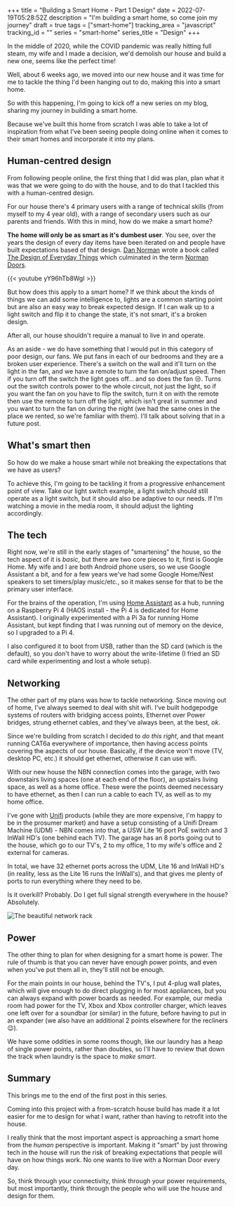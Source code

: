 +++
title = "Building a Smart Home - Part 1 Design"
date = 2022-07-19T05:28:52Z
description = "I'm building a smart home, so come join my journey"
draft = true
tags = ["smart-home"]
tracking_area = "javascript"
tracking_id = ""
series = "smart-home"
series_title = "Design"
+++

In the middle of 2020, while the COVID pandemic was really hitting full steam, my wife and I made a decision, we'd demolish our house and build a new one, seems like the perfect time!

Well, about 6 weeks ago, we moved into our new house and it was time for me to tackle the thing I'd been hanging out to do, making this into a smart home.

So with this happening, I'm going to kick off a new series on my blog, sharing my journey in building a smart home.

Because we've built this home from scratch I was able to take a lot of inspiration from what I've been seeing people doing online when it comes to their smart homes and incorporate it into my plans.

## Human-centred design

From following people online, the first thing that I did was plan, plan what it was that we were going to do with the house, and to do that I tackled this with a human-centred design.

For our house there's 4 primary users with a range of technical skills (from myself to my 4 year old), with a range of secondary users such as our parents and friends. With this in mind, how do we make a smart home?

**The home will only be as smart as it's dumbest user**. You see, over the years the design of every day items have been iterated on and people have built expectations based of that design. [Dan Norman](https://en.wikipedia.org/wiki/Don_Norman) wrote a book called [The Design of Everyday Things](https://en.wikipedia.org/wiki/The_Design_of_Everyday_Things) which culminated in the term [Norman Doors](https://99percentinvisible.org/article/norman-doors-dont-know-whether-push-pull-blame-design/).

{{< youtube yY96hTb8WgI >}}

But how does this apply to a smart home? If we think about the kinds of things we can add some intelligence to, lights are a common starting point but are also an easy way to break expected design. If I can walk up to a light switch and flip it to change the state, it's not smart, it's a broken design.

After all, our house shouldn't require a manual to live in and operate.

As an aside - we do have something that I would put in this category of poor design, our fans. We put fans in each of our bedrooms and they are a broken user experience. There's a switch on the wall and it'll turn on the light in the fan, and we have a remote to turn the fan on/adjust speed. Then if you turn off the switch the light goes off... and so does the fan 😒. Turns out the switch controls power to the whole circuit, not just the light, so if you want the fan on you have to flip the switch, turn it on with the remote then use the remote to turn off the light, which isn't great in summer and you want to turn the fan on during the night (we had the same ones in the place we rented, so we're familiar with them). I'll talk about solving that in a future post.

## What's smart then

So how do we make a house smart while not breaking the expectations that we have as users?

To achieve this, I'm going to be tackling it from a progressive enhancement point of view. Take our light switch example, a light switch should still operate as a light switch, but it should also be adaptive to our needs. If I'm watching a movie in the media room, it should adjust the lighting accordingly.

## The tech

Right now, we're still in the early stages of "smartening" the house, so the tech aspect of it is _basic_, but there are two core pieces to it, first is Google Home. My wife and I are both Android phone users, so we use Google Assistant a bit, and for a few years we've had some Google Home/Nest speakers to set timers/play music/etc., so it makes sense for that to be the primary user interface.

For the brains of the operation, I'm using [Home Assistant](https://www.home-assistant.io/) as a hub, running on a Raspberry Pi 4 (HAOS install - the Pi 4 is dedicated for Home Assistant). I originally experimented with a Pi 3a for running Home Assistant, but kept finding that I was running out of memory on the device, so I upgraded to a Pi 4.

I also configured it to boot from USB, rather than the SD card (which is the default), so you don't have to worry about the write-lifetime (I fried an SD card while experimenting and lost a whole setup).

## Networking

The other part of my plans was how to tackle networking. Since moving out of home, I've always seemed to deal with shit wifi. I've built hodgepodge systems of routers with bridging access points, Ethernet over Power bridges, strung ethernet cables, and they've always been, at the best, _ok_.

Since we're building from scratch I decided to _do this right_, and that meant running CAT6a everywhere of importance, then having access points covering the aspects of our house. Basically, if the device won't move (TV, desktop PC, etc.) it should get ethernet, otherwise it can use wifi.

With our new house the NBN connection comes into the garage, with two downstairs living spaces (one at each end of the floor), an upstairs living space, as well as a home office. These were the points deemed necessary to have ethernet, as then I can run a cable to each TV, as well as to my home office.

I've gone with [Unifi](https://www.ui.com/) products (while they are more expensive, I'm happy to be in the prosumer market) and have a setup consisting of a Unifi Dream Machine (UDM) - NBN comes into that, a USW Lite 16 port PoE switch and 3 InWall HD's (one behind each TV). The garage has an 8 ports going out to the house, which go to our TV's, 2 to my office, 1 to my wife's office and 2 external for cameras.

In total, we have 32 ethernet ports across the UDM, Lite 16 and InWall HD's (in reality, less as the Lite 16 runs the InWall's), and that gives me plenty of ports to run everything where they need to be.

Is it overkill? Probably. Do I get full signal strength everywhere in the house? Absolutely.

![The beautiful network rack](/images/2022-07-18-building-a-smart-home---part-1-design/01.jpg)

## Power

The other thing to plan for when designing for a smart home is power. The rule of thumb is that you can never have enough power points, and even when you've put them all in, they'll still not be enough.

For the main points in our house, behind the TV's, I put 4-plug wall plates, which will give enough to do direct plugging in for most appliances, but you can always expand with power boards as needed. For example, our media room had power for the TV, Xbox and Xbox controller charger, which leaves one left over for a soundbar (or similar) in the future, before having to put in an expander (we also have an additional 2 points elsewhere for the recliners 😉).

We have some oddities in some rooms though, like our laundry has a heap of single power points, rather than doubles, so I'll have to review that down the track when laundry is the space to _make smart_.

## Summary

This brings me to the end of the first post in this series.

Coming into this project with a from-scratch house build has made it a lot easier for me to design for what I want, rather than having to retrofit into the house.

I really think that the most important aspect is approaching a smart home from the _human_ perspective is important. Making it "smart" by just throwing tech in the house will run the risk of breaking expectations that people will have on how things work. No one wants to live with a Norman Door every day.

So, think through your connectivity, think through your power requirements, but most importantly, think through the people who will use the house and design for them.
